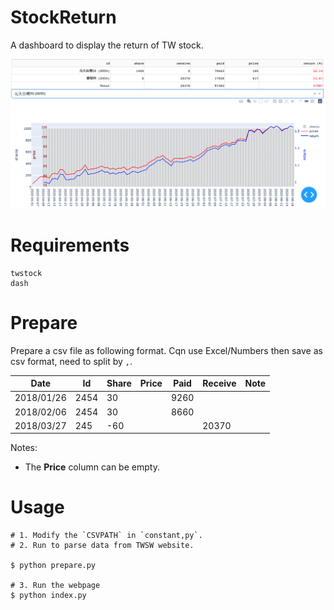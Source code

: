 # StockReturn
A dashboard to display the return of TW stock.

![image](https://github.com/chengshengchan/StockReturn/blob/master/imgs/Dashboard.png)

# Requirements
```
twstock
dash
```

# Prepare
Prepare a csv file as following format.
Cqn use Excel/Numbers then save as csv format, need to split by `,`.

| Date     | Id   | Share| Price| Paid | Receive | Note |
|----------|------|------|------|------|---------|------|
|2018/01/26| 2454 |  30  |      | 9260 |         |      |
|2018/02/06| 2454 |  30  |      | 8660 |         |      |
|2018/03/27| 245  | -60  |      |      | 20370   |      |

Notes:
- The **Price** column can be empty.


# Usage
```
# 1. Modify the `CSVPATH` in `constant,py`.
# 2. Run to parse data from TWSW website.

$ python prepare.py

# 3. Run the webpage
$ python index.py
```


